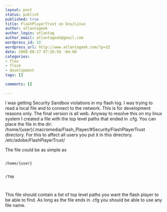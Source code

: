 ```yaml
--- 
layout: post
status: publish
published: true
title: FlashPlayerTrust on Gnu/Linux
author: atlantageek
author_login: atlantag
author_email: atlantageek@gmail.com
wordpress_id: 32
wordpress_url: http://www.atlantageek.com/?p=32
date: 2008-08-27 07:26:50 -04:00
categories: 
- flex
- flash
- development
tags: []

comments: []

---
```

I was getting Security Sandbox violations in my flash log. I was trying to read a local file and to connect to the network. This is for development reasons only. The final version is all web. Anyway to resolve this on my linux system I created a file with the top level paths that ended in .cfg. You can place  the file in the dir: /home/{user}/.macromedia/Flash_Player/#Security/FlashPlayerTrust directory.
For this to affect all users you put it in this directory.
/etc/adobe/FlashPlayerTrust/

The file could be as simple as

<code>
/home/{user}</code>

<code>

/tmp</code>

<code>&nbsp; </code>

This file should contain a list of top level paths you want the flash player to be able to find. As long as the file ends in .cfg you should be able to use any file name.
